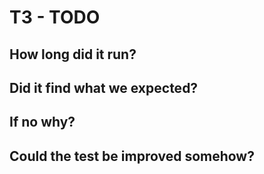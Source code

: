# T3 - TODO


## How long did it run?

## Did it find what we expected?

## If no why?

## Could the test be improved somehow?
